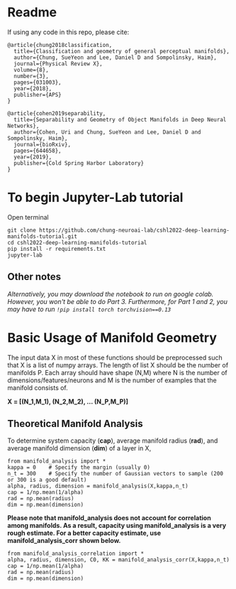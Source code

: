# Readme

If using any code in this repo, please cite: 

```
@article{chung2018classification,
  title={Classification and geometry of general perceptual manifolds},
  author={Chung, SueYeon and Lee, Daniel D and Sompolinsky, Haim},
  journal={Physical Review X},
  volume={8},
  number={3},
  pages={031003},
  year={2018},
  publisher={APS}
}

@article{cohen2019separability,
  title={Separability and Geometry of Object Manifolds in Deep Neural Networks},
  author={Cohen, Uri and Chung, SueYeon and Lee, Daniel D and Sompolinsky, Haim},
  journal={bioRxiv},
  pages={644658},
  year={2019},
  publisher={Cold Spring Harbor Laboratory}
}
```

# To begin Jupyter-Lab tutorial

Open terminal
```
git clone https://github.com/chung-neuroai-lab/cshl2022-deep-learning-manifolds-tutorial.git
cd cshl2022-deep-learning-manifolds-tutorial
pip install -r requirements.txt
jupyter-lab
```
## Other notes
*Alternatively, you may download the notebook to run on google colab. However, you won't be able to do Part 3. Furthermore, for Part 1 and 2, you may have to run 
```!pip install torch torchvision==0.13```*

# Basic Usage of Manifold Geometry 
The input data X in most of these functions should be preprocessed such that X is a list of numpy arrays. The length of list X should be the number of manifolds P. Each array should have shape (N,M) where N is the number of dimensions/features/neurons and M is the number of examples that the manifold consists of.  

**X = [(N_1,M_1), (N_2,M_2), ... (N_P,M_P)]**

## Theoretical Manifold Analysis
To determine system capacity (**cap**), average manifold radius (**rad**), and average manifold dimension (**dim**) of a layer in X, 
```
from manifold_analysis import * 
kappa = 0    # Specify the margin (usually 0) 
n_t = 300    # Specify the number of Gaussian vectors to sample (200 or 300 is a good default) 
alpha, radius, dimension = manifold_analysis(X,kappa,n_t)
cap = 1/np.mean(1/alpha)
rad = np.mean(radius)
dim = np.mean(dimension)
```
**Please note that manifold_analysis does not account for correlation among manifolds. As a result, capacity using manifold_analysis is a very rough estimate. For a better capacity estimate, use manifold_analysis_corr shown below.**
```
from manifold_analysis_correlation import * 
alpha, radius, dimension, C0, KK = manifold_analysis_corr(X,kappa,n_t)
cap = 1/np.mean(1/alpha)
rad = np.mean(radius)
dim = np.mean(dimension)
```

